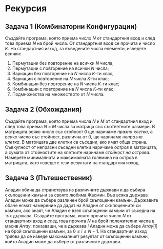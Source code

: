 # **Рекурсия**



## **Задача 1 (Комбинаторни Конфигурации)**

Създайте програма, която приема число $N$ от стандартния вход и след това приема $N$ на брой числа. От стандартния вход се прочита и число $K$. На стандартния изход, за въведените числа елементи, изведете всички:

1. Пермутации без повторение на всички $N$ числа;
2. Пермутации с повторение на всички $N$ числа;
3. Вариации без повторение на $N$ числа $K$-ти клас;
4. Вариации с повторение на $N$ числа $K$-ти клас;
5. Комбинации без повторение на $N$ числа $K$-ти клас;
6. Комбинации с повторение на $N$ числа $K$-ти клас;
7. Подмножества на множеството от $N$ числа.


## **Задача 2 (Обхождания)**

Създайте програма, която приема числа $N$ и $M$ от стандартния вход и след това приема $N \times M$ числа за матрица със съответните размери. В матрицата всяко число със стойност $0$ ще наричаме *празна клетка*, а всяко число със стойност, различна от $0$, ще наричаме *непразна клетка*. В матрицата две клетки са съседни, ако имат обща страна. Съвкупност от непразни съседни клетки наричаме *остров* в матрицата, а сумата от стойностите на клетките наричаме *стойност на острова*. Намерете минималната и максималната големина на остров в матрицата, като изведете тези резултати на стандартния изход.


## **Задача 3 (Пътешественик)**

Аладин обича да странствува из различните държави и да събира скъпоценни камъни за своято любима Жасмин. Във всяка държава Аладин може да събере различен брой скъпоценни камъни. Държавите обаче нямат намерение да дадат на Аладин от скъпоценните си камъни, ако знаят, че Аладин е взел скъпоценни камъни от съседна на тях държава. Създайте програма, която прочита число $N$ от стандартния вход и след това прочита $N$ на брой положителни числа в масив $Array$, показващи, че в държава $i$ Аладин може да събере $Array[i]$ на брой скъпоценни камъни, за $0 \leq i \leq N - 1$. На стандартния изход трябва да се изведе максималният резултат от скъпоценни камъни, който Аладин може да събере от различните държави.
